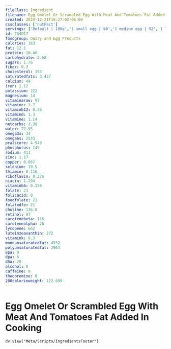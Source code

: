 ```yaml
---
fileClass: Ingredient
filename: Egg Omelet Or Scrambled Egg With Meat And Tomatoes Fat Added In Cooking
created: 2024-12-21T19:27:02-06:00
cssclasses: ['nutFact']
servings: ['Default | 100g','1 small egg | 80','1 medium egg | 92','1 large egg | 105','1 extra large egg | 118','1 egg, ns as to size | 105','1 cup | 213','1 jumbo egg | 132']
id: 784017
foodgroup: Dairy and Egg Products 
calories: 163
fat: 12.1
protein: 10.46
carbohydrate: 2.68
sugars: 1.76
fiber: 0.3
cholesterol: 193
saturatedfats: 3.427
calcium: 49
iron: 1.12
potassium: 222
magnesium: 14
vitaminarae: 97
vitaminc: 3.7
vitaminb12: 0.59
vitamind: 1.3
vitamine: 1.14
netcarbs: 2.38
water: 72.95
omega3s: 34
omega6s: 2533
pralscore: 4.949
phosphorus: 149
sodium: 411
zinc: 1.17
copper: 0.067
selenium: 19.5
thiamin: 0.116
riboflavin: 0.276
niacin: 1.294
vitaminb6: 0.159
folate: 21
folicacid: 0
foodfolate: 21
folatedfe: 21
choline: 136.8
retinol: 87
carotenebeta: 116
carotenealpha: 26
lycopene: 662
luteinzeaxanthin: 272
vitamink: 6.3
monounsaturatedfat: 4932
polyunsaturatedfat: 2963
epa: 0
dpa: 6
dha: 28
alcohol: 0
caffeine: 0
theobromine: 0
200calorieweight: 122.699
---
```


# Egg Omelet Or Scrambled Egg With Meat And Tomatoes Fat Added In Cooking

```dataviewjs
dv.view("Meta/Scripts/IngredientsFooter")
```